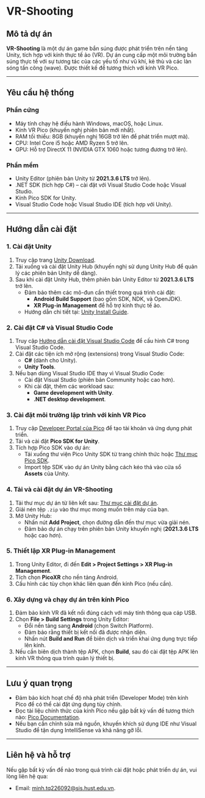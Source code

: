 # VR-Shooting

## Mô tả dự án

**VR-Shooting** là một dự án game bắn súng được phát triển trên nền tảng Unity, tích hợp với kính thực tế ảo (VR). Dự án cung cấp một môi trường bắn súng thực tế với sự tương tác của các yếu tố như vũ khí, kẻ thù và các làn sóng tấn công (wave). Được thiết kế để tương thích với kính VR Pico.

---

## Yêu cầu hệ thống

### Phần cứng
- Máy tính chạy hệ điều hành Windows, macOS, hoặc Linux.
- Kính VR Pico (khuyến nghị phiên bản mới nhất).
- RAM tối thiểu: 8GB (khuyến nghị 16GB trở lên để phát triển mượt mà).
- CPU: Intel Core i5 hoặc AMD Ryzen 5 trở lên.
- GPU: Hỗ trợ DirectX 11 (NVIDIA GTX 1060 hoặc tương đương trở lên).

### Phần mềm
- Unity Editor (phiên bản Unity từ **2021.3.6 LTS** trở lên).
- .NET SDK (tích hợp C#) – cài đặt với Visual Studio Code hoặc Visual Studio.
- Kính Pico SDK for Unity.
- Visual Studio Code hoặc Visual Studio IDE (tích hợp với Unity).

---

## Hướng dẫn cài đặt

### 1. Cài đặt Unity
1. Truy cập trang [Unity Download](https://unity.com/download).
2. Tải xuống và cài đặt Unity Hub (khuyến nghị sử dụng Unity Hub để quản lý các phiên bản Unity dễ dàng).
3. Sau khi cài đặt Unity Hub, thêm phiên bản Unity Editor từ **2021.3.6 LTS** trở lên.
   - Đảm bảo thêm các mô-đun cần thiết trong quá trình cài đặt:
     - **Android Build Support** (bao gồm SDK, NDK, và OpenJDK).
     - **XR Plug-in Management** để hỗ trợ kính thực tế ảo.
   - Hướng dẫn chi tiết tại: [Unity Install Guide](https://unity.com/download).

### 2. Cài đặt C# và Visual Studio Code
1. Truy cập [Hướng dẫn cài đặt Visual Studio Code](https://learn.microsoft.com/en-us/shows/visual-studio-code/getting-started-with-csharp-dotnet-in-vs-code-official-beginner-guide) để cấu hình C# trong Visual Studio Code.
2. Cài đặt các tiện ích mở rộng (extensions) trong Visual Studio Code:
   - **C#** (dành cho Unity).
   - **Unity Tools**.
3. Nếu bạn dùng Visual Studio IDE thay vì Visual Studio Code:
   - Cài đặt Visual Studio (phiên bản Community hoặc cao hơn).
   - Khi cài đặt, thêm các workload sau:
     - **Game development with Unity**.
     - **.NET desktop development**.

### 3. Cài đặt môi trường lập trình với kính VR Pico
1. Truy cập [Developer Portal của Pico](https://developer.picoxr.com/document/unity/create-a-developer-account-organization-and-app) để tạo tài khoản và ứng dụng phát triển.
2. Tải và cài đặt **Pico SDK for Unity**.
3. Tích hợp Pico SDK vào dự án:
   - Tải xuống thư viện Pico Unity SDK từ trang chính thức hoặc [Thư mục Pico SDK](https://developer.picoxr.com).
   - Import tệp SDK vào dự án Unity bằng cách kéo thả vào cửa sổ **Assets** của Unity.

### 4. Tải và cài đặt dự án VR-Shooting
1. Tải thư mục dự án từ liên kết sau: [Thư mục cài đặt dự án](https://drive.google.com/file/d/15E49wmO8l0XECUnYQY8gTAwPnKRJijeq/view?usp=drive_link).
2. Giải nén tệp `.zip` vào thư mục mong muốn trên máy của bạn.
3. Mở Unity Hub:
   - Nhấn nút **Add Project**, chọn đường dẫn đến thư mục vừa giải nén.
   - Đảm bảo dự án chạy trên phiên bản Unity khuyến nghị (**2021.3.6 LTS** hoặc cao hơn).

### 5. Thiết lập XR Plug-in Management
1. Trong Unity Editor, đi đến **Edit > Project Settings > XR Plug-in Management**.
2. Tích chọn **PicoXR** cho nền tảng Android.
3. Cấu hình các tùy chọn khác liên quan đến kính Pico (nếu cần).

### 6. Xây dựng và chạy dự án trên kính Pico
1. Đảm bảo kính VR đã kết nối đúng cách với máy tính thông qua cáp USB.
2. Chọn **File > Build Settings** trong Unity Editor:
   - Đổi nền tảng sang **Android** (chọn Switch Platform).
   - Đảm bảo rằng thiết bị kết nối đã được nhận diện.
   - Nhấn nút **Build and Run** để biên dịch và triển khai ứng dụng trực tiếp lên kính.
3. Nếu cần biên dịch thành tệp APK, chọn **Build**, sau đó cài đặt tệp APK lên kính VR thông qua trình quản lý thiết bị.

---

## Lưu ý quan trọng
- Đảm bảo kích hoạt chế độ nhà phát triển (Developer Mode) trên kính Pico để có thể cài đặt ứng dụng tùy chỉnh.
- Đọc tài liệu chính thức của kính Pico nếu gặp bất kỳ vấn đề tương thích nào: [Pico Documentation](https://developer.picoxr.com/document).
- Nếu bạn cần chỉnh sửa mã nguồn, khuyến khích sử dụng IDE như Visual Studio để tận dụng IntelliSense và khả năng gỡ lỗi.

---

## Liên hệ và hỗ trợ
Nếu gặp bất kỳ vấn đề nào trong quá trình cài đặt hoặc phát triển dự án, vui lòng liên hệ qua:
- Email: minh.tq226092@sis.hust.edu.vn.
